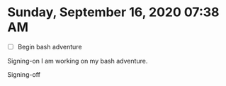 # Sunday, September 16, 2020 07:38 AM
- [ ] Begin bash adventure

Signing-on I am working on my bash adventure.

Signing-off